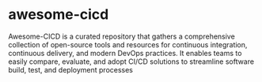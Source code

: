 # awesome-cicd
Awesome-CICD is a curated repository that gathers a comprehensive collection of open-source tools and resources for continuous integration, continuous delivery, and modern DevOps practices. It enables teams to easily compare, evaluate, and adopt CI/CD solutions to streamline software build, test, and deployment processes
